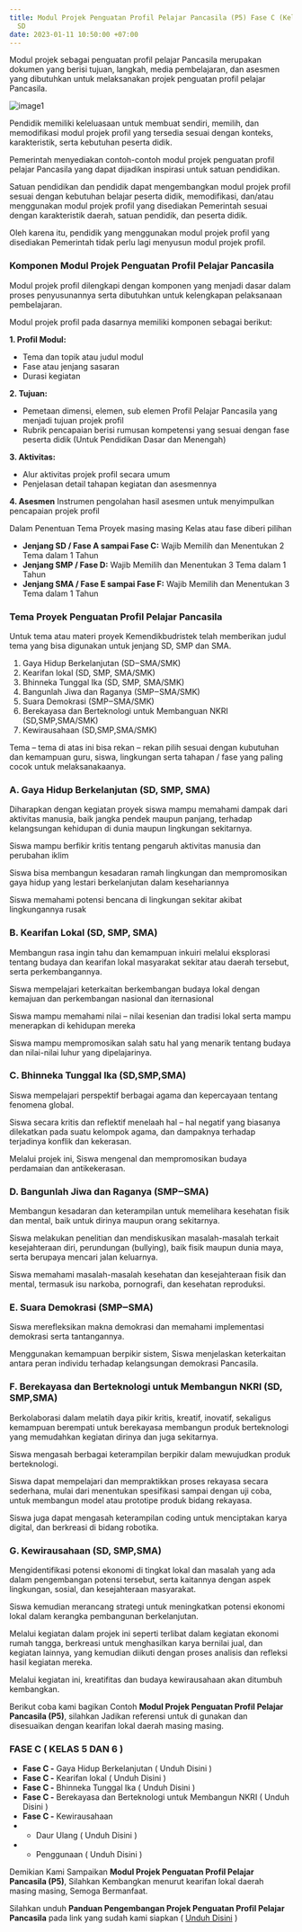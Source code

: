 ```yaml
---
title: Modul Projek Penguatan Profil Pelajar Pancasila (P5) Fase C (Kelas 5 dan 6)
  SD
date: 2023-01-11 10:50:00 +07:00
---
```


Modul projek sebagai penguatan profil pelajar Pancasila merupakan dokumen yang berisi tujuan, langkah, media pembelajaran, dan asesmen yang dibutuhkan untuk melaksanakan projek penguatan profil pelajar Pancasila.

![image1](https://blogger.googleusercontent.com/img/b/R29vZ2xl/AVvXsEgkOV_0cGkijAWiuDx0sUPAri_NzBaBj5v7TAPuVleQ9BEEBmmPLuTVKoWDZgqUlICs7ygmIf0VERniP08fvlACD2ObIB9b5DrRsb0f1_QkRX7JNyfTWZGrfgpYOIHLejTp-hRACEuSSm28npaNHbg9UF2WFTANLnTpkMEEdbEtvIB0CL68tNJCgcue6g/s1300/2.jpg)

Pendidik memiliki keleluasaan untuk membuat sendiri, memilih, dan memodifikasi modul projek profil yang tersedia sesuai dengan konteks, karakteristik, serta kebutuhan peserta didik. 

Pemerintah menyediakan contoh-contoh modul projek penguatan profil pelajar Pancasila yang dapat dijadikan inspirasi untuk satuan pendidikan. 

Satuan pendidikan dan pendidik dapat mengembangkan modul projek profil sesuai dengan kebutuhan belajar peserta didik, memodifikasi, dan/atau menggunakan modul projek profil yang disediakan Pemerintah sesuai dengan karakteristik daerah, satuan pendidik, dan peserta didik. 

Oleh karena itu, pendidik yang menggunakan modul projek profil yang disediakan Pemerintah tidak perlu lagi menyusun modul projek profil.

### Komponen Modul Projek Penguatan Profil Pelajar Pancasila

Modul projek profil dilengkapi dengan komponen yang menjadi dasar dalam proses penyusunannya serta dibutuhkan untuk kelengkapan pelaksanaan pembelajaran. 

Modul projek profil pada dasarnya memiliki komponen sebagai berikut:

**1. Profil Modul:**
* Tema dan topik atau judul modul
* Fase atau jenjang sasaran
* Durasi kegiatan

**2. Tujuan:**
* Pemetaan dimensi, elemen, sub elemen Profil Pelajar Pancasila yang menjadi tujuan projek profil
* Rubrik pencapaian berisi rumusan kompetensi yang sesuai dengan fase peserta didik (Untuk Pendidikan Dasar dan Menengah)

**3. Aktivitas:**
* Alur aktivitas projek profil secara umum
* Penjelasan detail tahapan kegiatan dan asesmennya

**4. Asesmen**
Instrumen pengolahan hasil asesmen untuk menyimpulkan pencapaian projek profil

Dalam Penentuan Tema Proyek masing masing Kelas atau fase diberi pilihan
* **Jenjang SD / Fase A sampai Fase C:** Wajib Memilih dan Menentukan 2 Tema dalam 1 Tahun
* **Jenjang SMP / Fase D:** Wajib Memilih dan Menentukan 3 Tema dalam 1 Tahun
* **Jenjang SMA / Fase E sampai Fase F:** Wajib Memilih dan Menentukan 3 Tema dalam 1 Tahun

### Tema Proyek Penguatan Profil Pelajar Pancasila

Untuk tema atau materi proyek Kemendikbudristek telah memberikan judul tema yang bisa digunakan untuk jenjang SD, SMP dan SMA.

1. Gaya Hidup Berkelanjutan (SD‒SMA/SMK)
2. Kearifan lokal (SD, SMP, SMA/SMK)
3. Bhinneka Tunggal Ika (SD, SMP, SMA/SMK)
4. Bangunlah Jiwa dan Raganya (SMP‒SMA/SMK)
5. Suara Demokrasi (SMP‒SMA/SMK)
6. Berekayasa dan Berteknologi untuk Membanguan NKRI (SD,SMP,SMA/SMK)
7. Kewirausahaan (SD,SMP,SMA/SMK)

Tema – tema di atas ini bisa rekan – rekan pilih sesuai dengan kubutuhan dan kemampuan guru, siswa, lingkungan serta tahapan / fase yang paling cocok untuk melaksanakaanya.

### A. Gaya Hidup Berkelanjutan (SD, SMP, SMA)

Diharapkan dengan kegiatan proyek siswa mampu memahami dampak dari aktivitas manusia, baik jangka pendek maupun panjang, terhadap kelangsungan kehidupan di dunia maupun lingkungan sekitarnya.

Siswa mampu berfikir kritis tentang pengaruh aktivitas manusia dan perubahan iklim

Siswa bisa membangun kesadaran ramah lingkungan dan mempromosikan gaya hidup yang lestari berkelanjutan dalam kesehariannya

Siswa memahami potensi bencana di lingkungan sekitar akibat lingkungannya rusak

### B. Kearifan Lokal (SD, SMP, SMA)

Membangun rasa ingin tahu dan kemampuan inkuiri melalui eksplorasi tentang budaya dan kearifan lokal masyarakat sekitar atau daerah tersebut, serta perkembangannya.

Siswa mempelajari keterkaitan berkembangan budaya lokal dengan kemajuan dan perkembangan nasional dan iternasional

Siswa mampu memahami nilai – nilai kesenian dan tradisi lokal serta mampu menerapkan di kehidupan mereka

Siswa mampu mempromosikan salah satu hal yang menarik tentang budaya dan nilai-nilai luhur yang dipelajarinya.

### C. Bhinneka Tunggal Ika (SD,SMP,SMA)

Siswa mempelajari perspektif berbagai agama dan kepercayaan tentang fenomena global.

Siswa secara kritis dan reflektif menelaah hal – hal negatif yang biasanya dilekatkan pada suatu kelompok agama, dan dampaknya terhadap terjadinya konflik dan kekerasan.

Melalui projek ini, Siswa mengenal dan mempromosikan budaya perdamaian dan antikekerasan.

### D. Bangunlah Jiwa dan Raganya (SMP‒SMA)

Membangun kesadaran dan keterampilan untuk memelihara kesehatan fisik dan mental, baik untuk dirinya maupun orang sekitarnya.

Siswa melakukan penelitian dan mendiskusikan masalah-masalah terkait kesejahteraan diri, perundungan (bullying), baik fisik maupun dunia maya, serta berupaya mencari jalan keluarnya.

Siswa memahami masalah-masalah kesehatan dan kesejahteraan fisik dan mental, termasuk isu narkoba, pornografi, dan kesehatan reproduksi.

### E. Suara Demokrasi (SMP‒SMA)

Siswa merefleksikan makna demokrasi dan memahami implementasi demokrasi serta tantangannya.

Menggunakan kemampuan berpikir sistem, Siswa menjelaskan keterkaitan antara peran individu terhadap kelangsungan demokrasi Pancasila.

### F. Berekayasa dan Berteknologi untuk Membangun NKRI (SD, SMP,SMA)

Berkolaborasi dalam melatih daya pikir kritis, kreatif, inovatif, sekaligus kemampuan berempati untuk berekayasa membangun produk berteknologi yang memudahkan kegiatan dirinya dan juga sekitarnya.

Siswa mengasah berbagai keterampilan berpikir dalam mewujudkan produk berteknologi.

Siswa dapat mempelajari dan mempraktikkan proses rekayasa secara sederhana, mulai dari menentukan spesifikasi sampai dengan uji coba, untuk membangun model atau prototipe produk bidang rekayasa.

Siswa juga dapat mengasah keterampilan coding untuk menciptakan karya digital, dan berkreasi di bidang robotika.

### G. Kewirausahaan (SD, SMP,SMA)

Mengidentifikasi potensi ekonomi di tingkat lokal dan masalah yang ada dalam pengembangan potensi tersebut, serta kaitannya dengan aspek lingkungan, sosial, dan kesejahteraan masyarakat.

Siswa kemudian merancang strategi untuk meningkatkan potensi ekonomi lokal dalam kerangka pembangunan berkelanjutan.

Melalui kegiatan dalam projek ini seperti terlibat dalam kegiatan ekonomi rumah tangga, berkreasi untuk menghasilkan karya bernilai jual, dan kegiatan lainnya, yang kemudian diikuti dengan proses analisis dan refleksi hasil kegiatan mereka.

Melalui kegiatan ini, kreatifitas dan budaya kewirausahaan akan ditumbuh kembangkan.

Berikut coba kami bagikan Contoh **Modul Projek Penguatan Profil Pelajar Pancasila (P5)**, silahkan Jadikan referensi untuk di gunakan dan disesuaikan dengan kearifan lokal daerah masing masing.

### FASE C ( KELAS 5 DAN 6 )
* **Fase C -** Gaya Hidup Berkelanjutan ( Unduh Disini )
* **Fase C -** Kearifan lokal ( Unduh Disini )
* **Fase C -** Bhinneka Tunggal Ika ( Unduh Disini )
* **Fase C -** Berekayasa dan Berteknologi untuk Membangun NKRI ( Unduh Disini )
* **Fase C -** Kewirausahaan
* * Daur Ulang ( Unduh Disini )
* * Penggunaan ( Unduh Disini )

Demikian Kami Sampaikan **Modul Projek Penguatan Profil Pelajar Pancasila (P5)**, Silahkan Kembangkan menurut kearifan lokal daerah masing masing, Semoga Bermanfaat.

Silahkan unduh **Panduan Pengembangan Projek Penguatan Profil Pelajar Pancasila** pada link yang sudah kami siapkan ( [Unduh Disini](https://s.id/PanduanPengembanganP5) )